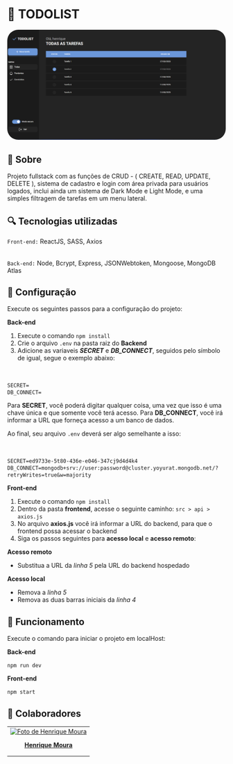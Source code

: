
# 🎯 TODOLIST

  

<img  src="preview.png"  alt="preview"  style="border-radius: 25px">


## 📝 Sobre

Projeto fullstack com as funções de CRUD - ( CREATE, READ, UPDATE, DELETE ), sistema de cadastro e login com área privada para usuários logados, inclui ainda um sistema de Dark Mode e Light Mode, e uma simples filtragem de tarefas em um menu lateral.


## 🔍 Tecnologias utilizadas

``Front-end:`` ReactJS, SASS, Axios

######

``Back-end:`` Node, Bcrypt, Express, JSONWebtoken, Mongoose, MongoDB Atlas


## 🔧 Configuração

Execute os seguintes passos para a configuração do projeto:

**Back-end**
1. Execute o comando ``npm install``
2. Crie o arquivo ``.env`` na pasta raiz do **Backend**
3. Adicione as variaveis ***SECRET*** e ***DB_CONNECT***, seguidos pelo símbolo de igual, segue o exemplo abaixo:

```


SECRET=
DB_CONNECT=

```

Para **SECRET**, você poderá digitar qualquer coisa, uma vez que isso é uma chave única e que somente você terá acesso.
Para **DB_CONNECT**, você irá informar a URL que forneça acesso a um banco de dados.

Ao final, seu arquivo ``.env`` deverá ser algo semelhante a isso:

```


SECRET=ed9733e-5t80-436e-e046-347cj9d4d4k4
DB_CONNECT=mongodb+srv://user:password@cluster.yoyurat.mongodb.net/?retryWrites=true&w=majority

```

**Front-end**
1. Execute o comando ``npm install``
2. Dentro da pasta **frontend**, acesse o seguinte caminho: ``src > api > axios.js``
3. No arquivo **axios.js** você irá informar a URL do backend, para que o frontend possa acessar o backend
4. Siga os passos seguintes para **acesso local** e **acesso remoto**:

****Acesso remoto****
- Substitua a URL da *linha 5* pela URL do backend hospedado

****Acesso local****
- Remova a *linha 5*
- Remova as duas barras iniciais da *linha 4*



## 🚀 Funcionamento

  

Execute o comando para iniciar o projeto em localHost:

**Back-end**
```
npm run dev
```

**Front-end**
```
npm start
```

  

## 🤝 Colaboradores

  

<table>

<tr>

<td  align="center">

<a  href="https://github.com/hxmoura"  width="100px;">

<img  src="https://github.com/hxmoura.png"  width="130px;"  alt="Foto de Henrique Moura"/>

<br>

<strong>Henrique Moura</strong>

</a>

</td>

</tr>

</table>
